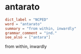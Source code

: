 # antarato

``` toml
dict_label = "NCPED"
word = "antarato"
summary = "from within, inwardly"
grammar_comment = "ind."
see_also = ["antara"]
```

from within, inwardly

